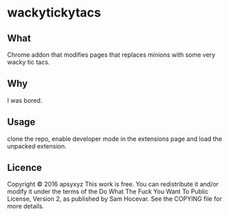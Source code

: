 wackytickytacs
==============

What
----
Chrome addon that modifies pages that replaces minions with some very wacky
tic tacs.

Why
---
I was bored.

Usage
-----

clone the repo, enable developer mode in the extensions page and load the
unpacked extension.

Licence
-------

Copyright © 2016 apsyxyz
This work is free. You can redistribute it and/or modify it under the
terms of the Do What The Fuck You Want To Public License, Version 2,
as published by Sam Hocevar. See the COPYING file for more details.
